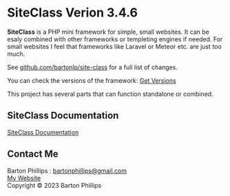# SiteClass Verion 3.4.6

**SiteClass** is a PHP mini framework for simple, small websites. It can be esaly combined with other frameworks or templeting engines if needed. 
For small websites I feel that frameworks like Laravel or Meteor etc. are just too much.

See [github.com/bartonlp/site-class](https://github.com/bartonlp/site-class) for a full list of changes.

You can check the versions of the framework: [Get Versions](https://bartonphillips.com/articles/showVersions.php)

This project has several parts that can function standalone or combined.  

## SiteClass Documentation 

[SiteClass Documentation](https://bartonlp.github.io/site-class)

## Contact Me

Barton Phillips : [bartonphillips@gmail.com](mailto://bartonphillips@gmail.com)  
[My Website](http://www.bartonphillips.com)  
Copyright &copy; 2023 Barton Phillips
